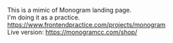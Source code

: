 This is a mimic of Monogram landing page. <br>
I'm doing it as a practice. <br>
https://www.frontendpractice.com/projects/monogram <br>
Live version: https://monogramcc.com/shop/ <br>
